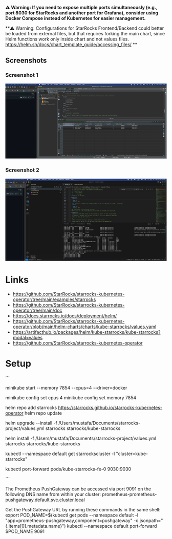 **⚠️ Warning: If you need to expose multiple ports simultaneously (e.g., port 8030 for StarRocks and another port for Grafana), consider using Docker Compose instead of Kubernetes for easier management.**

**⚠️ Warning: Configurations for StarRocks Frontend/Backend could better be loaded from external files, but that requires forking the main chart, since Helm functions work only inside chart and not values files. https://helm.sh/docs/chart_template_guide/accessing_files/ **

## Screenshots

### Screenshot 1
![Screenshot 1](images/Screenshot_01.png)

### Screenshot 2
![Screenshot 2](images/Screenshot_02.png)

# Links

- https://github.com/StarRocks/starrocks-kubernetes-operator/tree/main/examples/starrocks
- https://github.com/StarRocks/starrocks-kubernetes-operator/tree/main/doc
- https://docs.starrocks.io/docs/deployment/helm/
- https://github.com/StarRocks/starrocks-kubernetes-operator/blob/main/helm-charts/charts/kube-starrocks/values.yaml
- https://artifacthub.io/packages/helm/kube-starrocks/kube-starrocks?modal=values
- https://github.com/StarRocks/starrocks-kubernetes-operator

# Setup

´´´

minikube start --memory 7854 --cpus=4 --driver=docker



minikube config set cpus 4
minikube config set memory 7854

helm repo add starrocks https://starrocks.github.io/starrocks-kubernetes-operator
helm repo update

helm upgrade --install -f  /Users/mustafa/Documents/starrocks-project/values.yml starrocks starrocks/kube-starrocks

helm install -f /Users/mustafa/Documents/starrocks-project/values.yml starrocks starrocks/kube-starrocks

kubectl --namespace default get starrockscluster -l "cluster=kube-starrocks"

kubectl port-forward pods/kube-starrocks-fe-0 9030:9030

´´´


The Prometheus PushGateway can be accessed via port 9091 on the following DNS name from within your cluster:
prometheus-prometheus-pushgateway.default.svc.cluster.local


Get the PushGateway URL by running these commands in the same shell:
  export POD_NAME=$(kubectl get pods --namespace default -l "app=prometheus-pushgateway,component=pushgateway" -o jsonpath="{.items[0].metadata.name}")
  kubectl --namespace default port-forward $POD_NAME 9091

